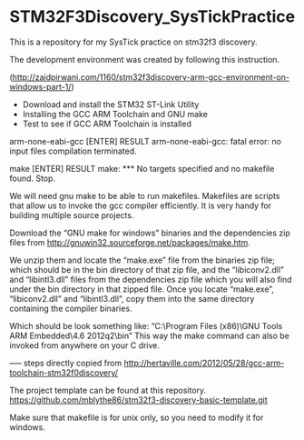 STM32F3Discovery_SysTickPractice
================================

This is a repository for my SysTick practice on stm32f3 discovery.

The development environment was created by following this instruction.

(http://zaidpirwani.com/1160/stm32f3discovery-arm-gcc-environment-on-windows-part-1/)
* Download and install the STM32 ST-Link Utility
* Installing the GCC ARM Toolchain and GNU make
* Test to see if GCC ARM Toolchain is installed

arm-none-eabi-gcc  [ENTER]
RESULT
arm-none-eabi-gcc: fatal error: no input files
 compilation terminated.

make  [ENTER]
RESULT
make: *** No targets specified and no makefile found. Stop.


We will need gnu make to be able to run makefiles. Makefiles are scripts that allow us to invoke the gcc compiler efficiently. It is very handy for building multiple source projects.

Download the “GNU make for windows”  binaries and the dependencies zip files from http://gnuwin32.sourceforge.net/packages/make.htm.

We unzip them and locate the “make.exe” file from the binaries zip file; which should be in the bin directory of that zip file, and the “libiconv2.dll” and “libintl3.dll” files from the dependencies zip file which you will also find under the bin directory in that zipped file. Once you locate “make.exe”, “libiconv2.dll” and “libintl3.dll”, copy them into the same directory containing the compiler binaries.

Which should be look something like: “C:\Program Files (x86)\GNU Tools ARM Embedded\4.6 2012q2\bin”  This way the make command can also be invoked from anywhere on your C drive.

—– steps directly copied from http://hertaville.com/2012/05/28/gcc-arm-toolchain-stm32f0discovery/


The project template can be found at this repository.
https://github.com/mblythe86/stm32f3-discovery-basic-template.git

Make sure that makefile is for unix only, 
so you need to modify it for windows.
